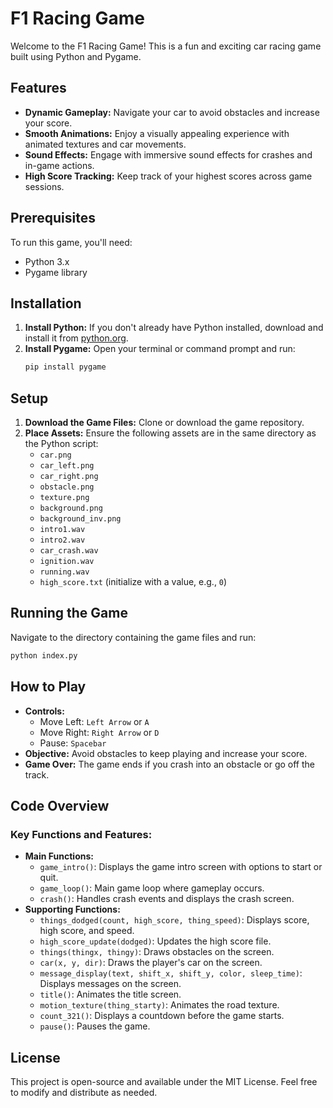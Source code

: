 # F1 Racing Game

Welcome to the F1 Racing Game! This is a fun and exciting car racing game built using Python and Pygame.

## Features
- **Dynamic Gameplay:** Navigate your car to avoid obstacles and increase your score.
- **Smooth Animations:** Enjoy a visually appealing experience with animated textures and car movements.
- **Sound Effects:** Engage with immersive sound effects for crashes and in-game actions.
- **High Score Tracking:** Keep track of your highest scores across game sessions.

## Prerequisites
To run this game, you'll need:
- Python 3.x
- Pygame library

## Installation
1. **Install Python:** If you don't already have Python installed, download and install it from [python.org](https://www.python.org/).
2. **Install Pygame:** Open your terminal or command prompt and run:
    ```sh
    pip install pygame
    ```

## Setup
1. **Download the Game Files:** Clone or download the game repository.
2. **Place Assets:** Ensure the following assets are in the same directory as the Python script:
   - `car.png`
   - `car_left.png`
   - `car_right.png`
   - `obstacle.png`
   - `texture.png`
   - `background.png`
   - `background_inv.png`
   - `intro1.wav`
   - `intro2.wav`
   - `car_crash.wav`
   - `ignition.wav`
   - `running.wav`
   - `high_score.txt` (initialize with a value, e.g., `0`)

## Running the Game
Navigate to the directory containing the game files and run:
```sh
python index.py
```


## How to Play
- **Controls:**
  - Move Left: `Left Arrow` or `A`
  - Move Right: `Right Arrow` or `D`
  - Pause: `Spacebar`
- **Objective:** Avoid obstacles to keep playing and increase your score.
- **Game Over:** The game ends if you crash into an obstacle or go off the track.

## Code Overview
### Key Functions and Features:
- **Main Functions:**
  - `game_intro()`: Displays the game intro screen with options to start or quit.
  - `game_loop()`: Main game loop where gameplay occurs.
  - `crash()`: Handles crash events and displays the crash screen.
- **Supporting Functions:**
  - `things_dodged(count, high_score, thing_speed)`: Displays score, high score, and speed.
  - `high_score_update(dodged)`: Updates the high score file.
  - `things(thingx, thingy)`: Draws obstacles on the screen.
  - `car(x, y, dir)`: Draws the player's car on the screen.
  - `message_display(text, shift_x, shift_y, color, sleep_time)`: Displays messages on the screen.
  - `title()`: Animates the title screen.
  - `motion_texture(thing_starty)`: Animates the road texture.
  - `count_321()`: Displays a countdown before the game starts.
  - `pause()`: Pauses the game.

## License
This project is open-source and available under the MIT License. Feel free to modify and distribute as needed.

